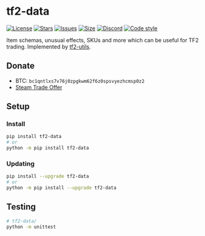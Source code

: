 # tf2-data
[![License](https://img.shields.io/github/license/offish/tf2-data.svg)](https://github.com/offish/tf2-data/blob/master/LICENSE)
[![Stars](https://img.shields.io/github/stars/offish/tf2-data.svg)](https://github.com/offish/tf2-data/stargazers)
[![Issues](https://img.shields.io/github/issues/offish/tf2-data.svg)](https://github.com/offish/tf2-data/issues)
[![Size](https://img.shields.io/github/repo-size/offish/tf2-data.svg)](https://github.com/offish/tf2-data)
[![Discord](https://img.shields.io/discord/467040686982692865?color=7289da&label=Discord&logo=discord)](https://discord.gg/t8nHSvA)
[![Code style](https://img.shields.io/badge/code%20style-black-000000.svg)](https://github.com/psf/black)

Item schemas, unusual effects, SKUs and more which can be useful for TF2 trading. Implemented by [tf2-utils](https://github.com/offish/tf2-utils).

## Donate
- BTC: `bc1qntlxs7v76j0zpgkwm62f6z0spsvyezhcmsp0z2`
- [Steam Trade Offer](https://steamcommunity.com/tradeoffer/new/?partner=293059984&token=0-l_idZR)

## Setup
### Install
```bash
pip install tf2-data
# or 
python -m pip install tf2-data
```

### Updating
```bash
pip install --upgrade tf2-data
# or 
python -m pip install --upgrade tf2-data
```

## Testing
```bash
# tf2-data/
python -m unittest